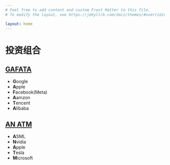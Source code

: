 ```yaml
---
# Feel free to add content and custom Front Matter to this file.
# To modify the layout, see https://jekyllrb.com/docs/themes/#overriding-theme-defaults

layout: home
---
```

# 投资组合
## [GAFATA](GAFATA)
- **G**oogle
- **A**pple
- **F**acebook(Meta)
- **A**amzon
- **T**encent
- **A**libaba

## [AN ATM](AN_ATM)
- **A**SML
- **N**vidia
- **A**pple
- **T**esla
- **M**icrosoft